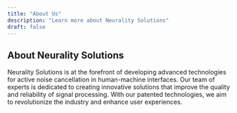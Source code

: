 ```yaml
---
title: "About Us"
description: "Learn more about Neurality Solutions"
draft: false
---
```


## About Neurality Solutions

Neurality Solutions is at the forefront of developing advanced technologies for active noise cancellation in human-machine interfaces. Our team of experts is dedicated to creating innovative solutions that improve the quality and reliability of signal processing. With our patented technologies, we aim to revolutionize the industry and enhance user experiences.

